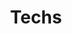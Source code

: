 ---
title: Techs
routes:
    default: '/techs'

content:
    items: '@self.modular'
    order:
        by: default
        custom:
            - _newest
            - _shapes
            - _rotations
            - _offsets
    limit: 4
---